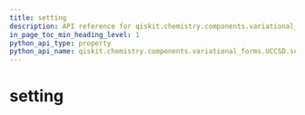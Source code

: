 ```yaml
---
title: setting
description: API reference for qiskit.chemistry.components.variational_forms.UCCSD.setting
in_page_toc_min_heading_level: 1
python_api_type: property
python_api_name: qiskit.chemistry.components.variational_forms.UCCSD.setting
---
```


# setting

